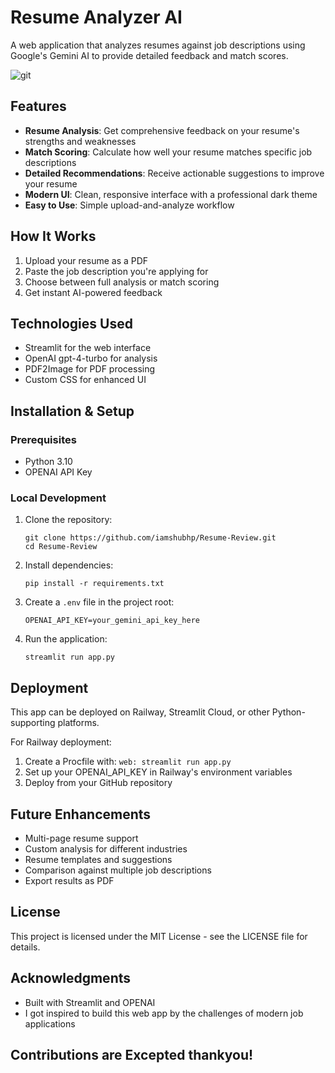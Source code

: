 # Resume Analyzer AI

A web application that analyzes resumes against job descriptions using Google's Gemini AI to provide detailed feedback and match scores.

![git](https://github.com/user-attachments/assets/278068d7-ebf2-49e2-8dba-42975739c21c)

## Features

- **Resume Analysis**: Get comprehensive feedback on your resume's strengths and weaknesses
- **Match Scoring**: Calculate how well your resume matches specific job descriptions
- **Detailed Recommendations**: Receive actionable suggestions to improve your resume
- **Modern UI**: Clean, responsive interface with a professional dark theme
- **Easy to Use**: Simple upload-and-analyze workflow

## How It Works

1. Upload your resume as a PDF
2. Paste the job description you're applying for
3. Choose between full analysis or match scoring
4. Get instant AI-powered feedback

## Technologies Used

- Streamlit for the web interface
- OpenAI gpt-4-turbo for analysis
- PDF2Image for PDF processing
- Custom CSS for enhanced UI

## Installation & Setup

### Prerequisites
- Python 3.10
- OPENAI API Key

### Local Development
1. Clone the repository:
   ```
   git clone https://github.com/iamshubhp/Resume-Review.git
   cd Resume-Review
   ```

2. Install dependencies:
   ```
   pip install -r requirements.txt
   ```

3. Create a `.env` file in the project root:
   ```
   OPENAI_API_KEY=your_gemini_api_key_here
   ```

4. Run the application:
   ```
   streamlit run app.py
   ```

## Deployment

This app can be deployed on Railway, Streamlit Cloud, or other Python-supporting platforms.

For Railway deployment:
1. Create a Procfile with: `web: streamlit run app.py`
2. Set up your OPENAI_API_KEY in Railway's environment variables
3. Deploy from your GitHub repository

## Future Enhancements

- Multi-page resume support
- Custom analysis for different industries
- Resume templates and suggestions
- Comparison against multiple job descriptions
- Export results as PDF

## License

This project is licensed under the MIT License - see the LICENSE file for details.

## Acknowledgments

- Built with Streamlit and OPENAI
- I got inspired to build this web app by the challenges of modern job applications

## Contributions are Excepted thankyou!
